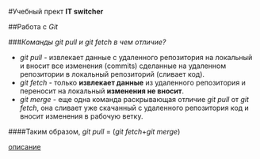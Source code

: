 #Учебный прект **IT switcher** 

##Работа с *Git*

###_Команды *git pull* и *git fetch* в чем отличие?_

- *git pull* - извлекает данные с удаленного репозитория на локальный и вносит все изменения (commits) сделанные на удаленном репозитории в локальный репозиторий (сливает код).
- *git fetch* - только **извлекает данные** из удаленного репозитория и переносит на локальный **изменения не вносит**.
- *git merge* - еще одна команда  раскрывающая отличие *git pull* от *git fetch*, она сливает уже скачанный с удаленного репозитория код и вносит изменения в рабочую ветку.

####Таким образом, *git pull* = (*git fetch*+*git merge*)

[описание](https://webhamster.ru/mytetrashare/index/mtb0/143575842521lohpnj4q)